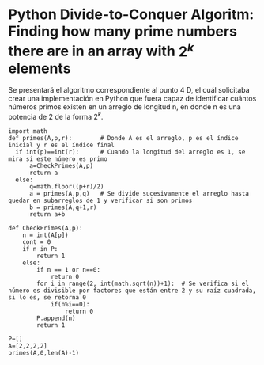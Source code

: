 # Python Divide-to-Conquer Algoritm: Finding how many prime numbers there are in an array with $2^k$ elements

Se presentará el algoritmo correspondiente al punto 4 D, el cuál solicitaba crear una implementación en Python que fuera capaz de identificar cuántos números primos existen en un arreglo de longitud n, en donde n es una potencia de 2 de la forma $2^k$.

```{python}
import math
def primes(A,p,r):        # Donde A es el arreglo, p es el índice inicial y r es el índice final
  if int(p)==int(r):      # Cuando la longitud del arreglo es 1, se mira si este número es primo
      a=CheckPrimes(A,p)
      return a
  else: 
      q=math.floor((p+r)/2)
      a = primes(A,p,q)   # Se divide sucesivamente el arreglo hasta quedar en subarreglos de 1 y verificar si son primos
      b = primes(A,q+1,r)
      return a+b

def CheckPrimes(A,p):
    n = int(A[p])
    cont = 0
    if n in P:
        return 1
    else:
        if n == 1 or n==0:
            return 0
        for i in range(2, int(math.sqrt(n))+1):  # Se verifica si el número es divisible por factores que están entre 2 y su raíz cuadrada, si lo es, se retorna 0
            if(n%i==0):
                return 0
        P.append(n)
        return 1

P=[]        
A=[2,2,2,2]
primes(A,0,len(A)-1)
```
